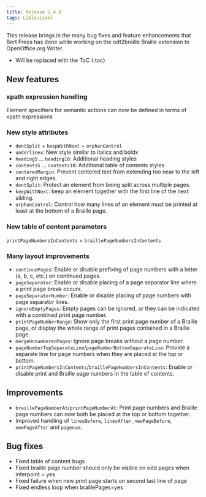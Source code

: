 ```yaml
---
title: Release 2.4.0
tags: Liblouisxml
---
```


This release brings in the many bug fixes and feature enhancements that Bert Frees has done while working on the odt2braille Braille extension to OpenOffice.org Writer.

* Will be replaced with the ToC
{:toc}

## New features

### xpath expression handling

Element specifiers for semantic actions can now be defined in terms of xpath expressions

### New style attributes

* `dontSplit` + `keepWithNext` + `orphanControl`
* `underlinex`: New style similar to italicx and boldx
* `heading5` ... `heading10`: Additional heading styles
* `contents5` ... `contents10`: Additional table of contents styles
* `centeredMargin`: Prevent centered text from extending too near to the left and right edges.
* `dontSplit`: Protect an element from being split across multiple pages.
* `keepWithNext`: keep an element together with the first line of the next sibling.
* `orphanControl`: Control how many lines of an element must be printed at least at the bottom of a Braille page. 

### New table of content parameters

`printPageNumbersInContents` + `braillePageNumbersInContents`

### Many layout improvements

* `continuePages`: Enable or disable prefixing of page numbers with a letter (a, b, c, etc.) on continued pages.
* `pageSeparator`: Enable or disable placing of a page separator line where a print page break occurs.
* `pageSeparatorNumber`: Enable or disable placing of page numbers with page separator lines.
* `ignoreEmptyPages`: Empty pages can be ignored, or they can be indicated with a combined print page number.
* `printPageNumberRange`: Show only the first print page number of a Braille page, or display the whole range of print pages contained in a Braille page.
* `mergeUnnumberedPages`: Ignore page breaks without a page number.
* `pageNumberTopSeparateLine`/`pageNumberBottomSeparateLine`: Provide a separate line for page numbers when they are placed at the top or bottom.
* `printPageNumbersInContents`/`braillePageNumbersInContents`: Enable or disable print and Braille page numbers in the table of contents. 

## Improvements

* `braillePageNumberAt`/`printPageNumberAt`: Print page numbers and Braille page numbers can now both be placed at the top or bottom together.
* Improved handling of `linesBefore`, `linesAfter`, `newPageBefore`, `newPageAfter` and `pagenum`. 

## Bug fixes

* Fixed table of content bugs
* Fixed braille page number should only be visible on odd pages when interpoint = yes
* Fixed failure when new print page starts on second last line of page
* Fixed endless loop when braillePages=yes
